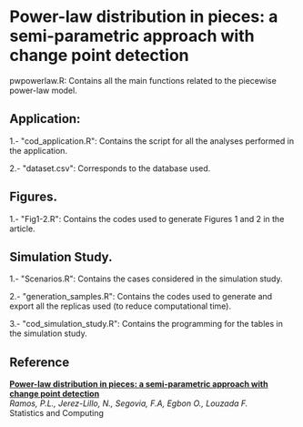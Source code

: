 # Power-law distribution in pieces: a semi-parametric approach with change point detection

pwpowerlaw.R: Contains all the main functions related to the piecewise power-law model.

## Application:
1.- "cod_application.R": Contains the script for all the analyses performed in the application.

2.- "dataset.csv": Corresponds to the database used.

## Figures.
1.- "Fig1-2.R": Contains the codes used to generate Figures 1 and 2 in the article.

## Simulation Study.
1.- "Scenarios.R": Contains the cases considered in the simulation study.

2.- "generation_samples.R": Contains the codes used to generate and export all the replicas used (to reduce computational time).

3.- "cod_simulation_study.R": Contains the programming for the tables in the simulation study.

## Reference

[**Power-law distribution in pieces: a semi-parametric approach with change point detection**](https://doi.org/10.1007/s11222-023-10336-x)  
*Ramos, P.L., Jerez-Lillo, N., Segovia, F.A, Egbon O., Louzada F.*  
Statistics and Computing

